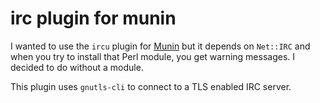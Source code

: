 # irc plugin for munin

I wanted to use the `ircu` plugin for
[Munin](http://munin-monitoring.org) but it depends on `Net::IRC` and
when you try to install that Perl module, you get warning messages. I
decided to do without a module.

This plugin uses `gnutls-cli` to connect to a TLS enabled IRC server.
